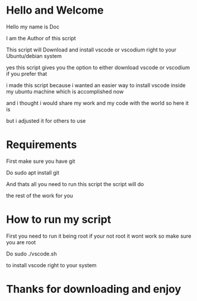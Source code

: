 # Hello and Welcome 

Hello my name is Doc 

I am the Author of this script 


This script will Download and install vscode or vscodium right to your Ubuntu/debian system 

yes this script gives you the option to either download vscode or vscodium if you prefer that 

i made this script because i wanted an easier way to install vscode inside my ubuntu machine which is accomplished now

and i thought i would share my work and my code with the world so here it is 

but i adjusted it for others to use 

# Requirements

First make sure you have git

Do sudo apt install git

And thats all you need to run this script the script will do 

the rest of the work for you 

# How to run my script 

First you need to run it being root if your not root it wont work so 
make sure you are root

Do sudo ./vscode.sh 

to install vscode right to your system 

 
 # Thanks for downloading and enjoy 
